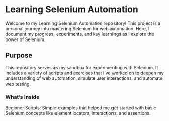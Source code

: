 # **Learning Selenium Automation**

Welcome to my Learning Selenium Automation repository! This project is a personal journey into mastering Selenium for web automation. Here, I document my progress, experiments, and key learnings as I explore the power of Selenium.

## **Purpose**

This repository serves as my sandbox for experimenting with Selenium. It includes a variety of scripts and exercises that I’ve worked on to deepen my understanding of web automation, simulate user interactions, and automate web testing.

### **What’s Inside**

Beginner Scripts: Simple examples that helped me get started with basic Selenium concepts like element locators, interactions, and assertions.